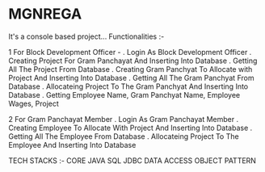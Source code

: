# MGNREGA
It's a console based project...
Functionalities :-

1 For Block Development Officer -
. Login As Block Development Officer 
. Creating Project For Gram Panchayat And Inserting Into Database
. Getting All The Project From Database
. Creating Gram Panchyat To Allocate with Project And Inserting Into Database
. Getting All The Gram Panchyat From Database
. Allocateing Project To The Gram Panchyat And Inserting Into Database
. Getting Employee Name, Gram Panchyat Name, Employee Wages, Project


2 For Gram Panchayat Member
. Login As Gram Panchayat Member
. Creating Employee To Allocate With Project And Inserting Into Database
. Getting All The Employee From Database
. Allocateing Project To The Employee And Inserting Into Database


TECH STACKS  :- 
CORE JAVA
SQL 
JDBC
DATA ACCESS OBJECT PATTERN
